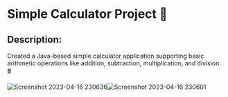 # Simple Calculator Project 🧮

## Description:
Created a Java-based simple calculator application supporting basic arithmetic operations like addition, subtraction, multiplication, and division. 🖩



![Screenshot 2023-04-16 230636](https://user-images.githubusercontent.com/126070964/232330455-b67e498a-4ec4-4af7-a878-086b8982ad11.png)![Screenshot 2023-04-16 230601](https://user-images.githubusercontent.com/126070964/232330460-de580710-dd99-4f62-9cd7-c1b0b94dae2a.png)
